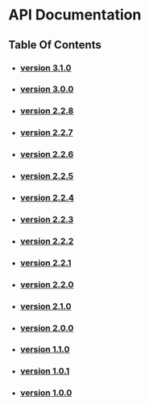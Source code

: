 # API Documentation
## Table Of Contents

- ### [version 3.1.0](https://schstp.github.io/Theater-Platform/api/version_3_1_0/apidocs)
- ### [version 3.0.0](https://schstp.github.io/Theater-Platform/api/version_3_0_0/apidocs)
- ### [version 2.2.8](https://schstp.github.io/Theater-Platform/api/version_2_2_8/apidocs)
- ### [version 2.2.7](https://schstp.github.io/Theater-Platform/api/version_2_2_7/apidocs)
- ### [version 2.2.6](https://schstp.github.io/Theater-Platform/api/version_2_2_6/apidocs)
- ### [version 2.2.5](https://schstp.github.io/Theater-Platform/api/version_2_2_5/apidocs)
- ### [version 2.2.4](https://schstp.github.io/Theater-Platform/api/version_2_2_4/apidocs)
- ### [version 2.2.3](https://schstp.github.io/Theater-Platform/api/version_2_2_3/apidocs)
- ### [version 2.2.2](https://schstp.github.io/Theater-Platform/api/version_2_2_2/apidocs)
- ### [version 2.2.1](https://schstp.github.io/Theater-Platform/api/version_2_2_1/apidocs)
- ### [version 2.2.0](https://schstp.github.io/Theater-Platform/api/version_2_2_0/apidocs)
- ### [version 2.1.0](https://schstp.github.io/Theater-Platform/api/version_2_1_0/apidocs)
- ### [version 2.0.0](https://schstp.github.io/Theater-Platform/api/version_2_0_0/apidocs)
- ### [version 1.1.0](https://schstp.github.io/Theater-Platform/api/version_1_1_0/apidocs)
- ### [version 1.0.1](https://schstp.github.io/Theater-Platform/api/version_1_0_1/apidocs)
- ### [version 1.0.0](https://schstp.github.io/Theater-Platform/api/version_1_0_0/apidocs)
